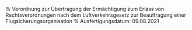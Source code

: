 % Verordnung zur Übertragung der Ermächtigung zum Erlass von Rechtsverordnungen nach dem Luftverkehrsgesetz zur Beauftragung einer Flugsicherungsorganisation
% Ausfertigungsdatum: 09.08.2021
 